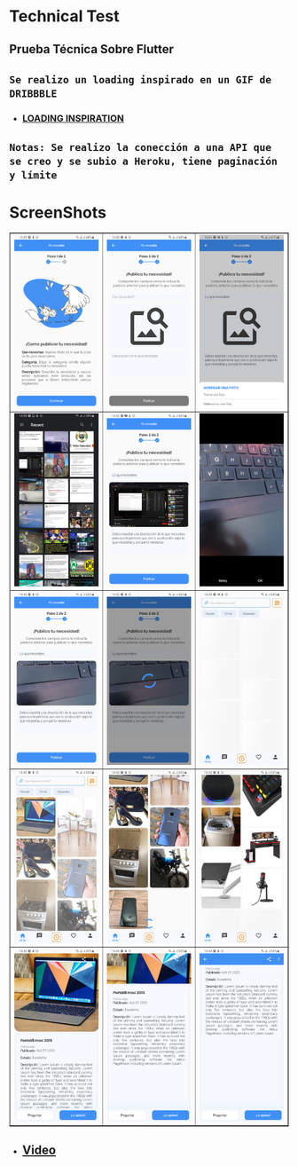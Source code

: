 # Technical Test

## Prueba Técnica Sobre Flutter

## `Se realizo un loading inspirado en un GIF de DRIBBBLE`
- ### [LOADING INSPIRATION](https://dribbble.com/shots/6098716-Flow-Motion-Loading-UI-UX-Animation)

## `Notas: Se realizo la conección a una API que se creo y se subio a Heroku, tiene paginación y límite`

# ScreenShots

<TABLE BORDER>
	<TR>
		<TD><img src="./screenshots/1.png" alt="" width="200"/></TD>
		<TD><img src="./screenshots/2.png" alt="" width="200"/></TD>
		<TD><img src="./screenshots/3.png" alt="" width="200"/></TD>
	</TR>
	<TR>
		<TD><img src="./screenshots/4.png" alt="" width="200"/></TD>
		<TD><img src="./screenshots/5.png" alt="" width="200"/></TD>
		<TD><img src="./screenshots/6.png" alt="" width="200"/></TD>
	</TR>
	<TR>
		<TD><img src="./screenshots/7.png" alt="" width="200"/></TD>
		<TD><img src="./screenshots/8.png" alt="" width="200"/></TD>
		<TD><img src="./screenshots/9.png" alt="" width="200"/></TD>
	</TR>
	<TR>
		<TD><img src="./screenshots/10.png" alt="" width="200"/></TD>
		<TD><img src="./screenshots/11.png" alt="" width="200"/></TD>
		<TD><img src="./screenshots/12.png" alt="" width="200"/></TD>
	</TR>
	<TR>
		<TD><img src="./screenshots/13.png" alt="" width="200"/></TD>
		<TD><img src="./screenshots/14.png" alt="" width="200"/></TD>
		<TD><img src="./screenshots/15.png" alt="" width="200"/></TD>
	</TR>
</TABLE>

- ## [Video](https://www.youtube.com/watch?v=jqFo80P92jw)
